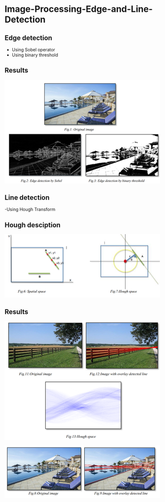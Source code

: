 # Image-Processing-Edge-and-Line-Detection

## Edge detection 
- Using Sobel operator
- Using binary threshold

## Results

![](https://github.com/SuHuynh/Image-Processing-Edge-and-Line-Detection/blob/master/imgs/results%20of%20Edge.PNG)

## Line detection 

-Using Hough Transform

## Hough desciption
![](https://github.com/SuHuynh/Image-Processing-Edge-and-Line-Detection/blob/master/imgs/Hough%20desciption.PNG)

## Results 

![](https://github.com/SuHuynh/Image-Processing-Edge-and-Line-Detection/blob/master/imgs/Hough_result_2.PNG)

![](https://github.com/SuHuynh/Image-Processing-Edge-and-Line-Detection/blob/master/imgs/Hough_result.PNG)


